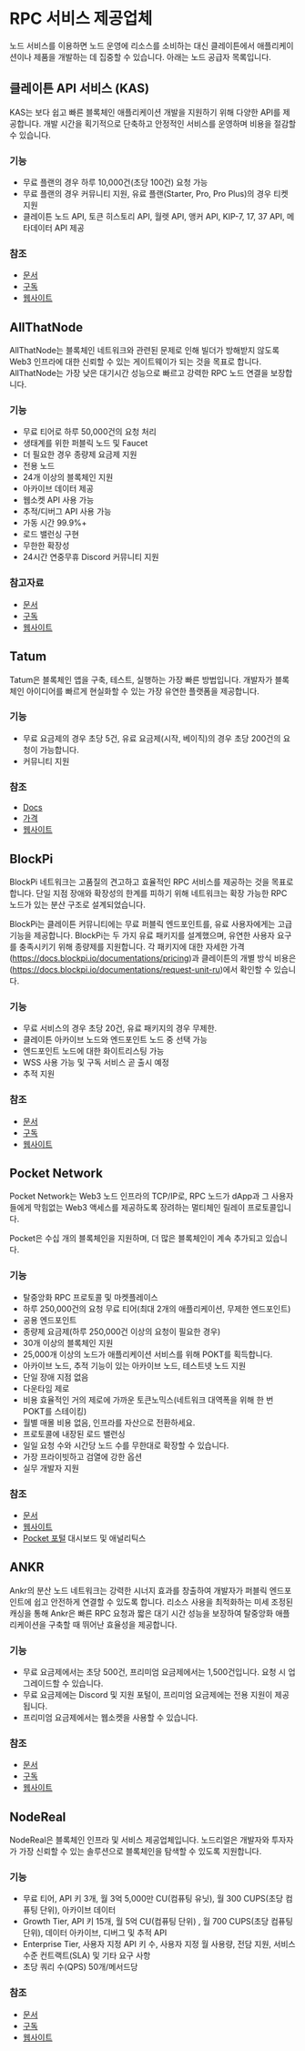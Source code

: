 # RPC 서비스 제공업체

노드 서비스를 이용하면 노드 운영에 리소스를 소비하는 대신 클레이튼에서 애플리케이션이나 제품을 개발하는 데 집중할 수 있습니다. 아래는 노드 공급자 목록입니다.

## 클레이튼 API 서비스 (KAS)

KAS는 보다 쉽고 빠른 블록체인 애플리케이션 개발을 지원하기 위해 다양한 API를 제공합니다. 개발 시간을 획기적으로 단축하고 안정적인 서비스를 운영하며 비용을 절감할 수 있습니다.

### 기능

* 무료 플랜의 경우 하루 10,000건(초당 100건) 요청 가능
* 무료 플랜의 경우 커뮤니티 지원, 유료 플랜(Starter, Pro, Pro Plus)의 경우 티켓 지원
* 클레이튼 노드 API, 토큰 히스토리 API, 월렛 API, 앵커 API, KIP-7, 17, 37 API, 메타데이터 API 제공

### 참조

* [문서](https://www.klaytnapi.com/en/resource/docs/readme)
* [구독](https://www.klaytnapi.com/en/landing/pricings)
* [웹사이트](https://www.klaytnapi.com/en/landing/main)

## AllThatNode

AllThatNode는 블록체인 네트워크와 관련된 문제로 인해 빌더가 방해받지 않도록 Web3 인프라에 대한 신뢰할 수 있는 게이트웨이가 되는 것을 목표로 합니다. AllThatNode는 가장 낮은 대기시간 성능으로 빠르고 강력한 RPC 노드 연결을 보장합니다.

### 기능

- 무료 티어로 하루 50,000건의 요청 처리
- 생태계를 위한 퍼블릭 노드 및 Faucet
- 더 필요한 경우 종량제 요금제 지원
- 전용 노드
- 24개 이상의 블록체인 지원
- 아카이브 데이터 제공
- 웹소켓 API 사용 가능
- 추적/디버그 API 사용 가능
- 가동 시간 99.9%+
- 로드 밸런싱 구현
- 무한한 확장성
- 24시간 연중무휴 Discord 커뮤니티 지원

### **참고자료**

- [문서](https://docs.allthatnode.com/)
- [구독](https://www.allthatnode.com/pricing.dsrv)
- [웹사이트](https://www.allthatnode.com/main.dsrv)

## Tatum

Tatum은 블록체인 앱을 구축, 테스트, 실행하는 가장 빠른 방법입니다. 개발자가 블록체인 아이디어를 빠르게 현실화할 수 있는 가장 유연한 플랫폼을 제공합니다.

### 기능

* 무료 요금제의 경우 초당 5건, 유료 요금제(시작, 베이직)의 경우 초당 200건의 요청이 가능합니다.
* 커뮤니티 지원

### 참조

* [Docs](https://apidoc.tatum.io/tag/Klaytn?_gl=1\*1dhfv8u\*_ga\*MzY5NDMyNzg5LjE2NDQ1NTk1MzA.\*_ga_BH6F6RKJW6\*MTY2MjAxNDQ0OS4xNy4xLjE2NjIwMTQ2MTQuMjQuMC4w)
* [가격](https://tatum.io/pricing)
* [웹사이트](https://tatum.io/)

## BlockPi

BlockPi 네트워크는 고품질의 견고하고 효율적인 RPC 서비스를 제공하는 것을 목표로 합니다. 단일 지점 장애와 확장성의 한계를 피하기 위해 네트워크는 확장 가능한 RPC 노드가 있는 분산 구조로 설계되었습니다.

BlockPi는 클레이튼 커뮤니티에는 무료 퍼블릭 엔드포인트를, 유료 사용자에게는 고급 기능을 제공합니다.  BlockPi는 두 가지 유료 패키지를 설계했으며, 유연한 사용자 요구를 충족시키기 위해 종량제를 지원합니다. 각 패키지에 대한 자세한 가격(https://docs.blockpi.io/documentations/pricing)과 클레이튼의 개별 방식 비용은 (https://docs.blockpi.io/documentations/request-unit-ru)에서 확인할 수 있습니다.

### 기능

* 무료 서비스의 경우 초당 20건, 유료 패키지의 경우 무제한.
* 클레이튼 아카이브 노드와 엔드포인트 노드 중 선택 가능
* 엔드포인트 노드에 대한 화이트리스팅 가능
* WSS 사용 가능 및 구독 서비스 곧 출시 예정
* 추적 지원

### 참조

* [문서](https://docs.blockpi.io/)
* [구독](https://dashboard.blockpi.io/wallet/overview)
* [웹사이트](https://blockpi.io/)

## Pocket Network

Pocket Network는 Web3 노드 인프라의 TCP/IP로, RPC 노드가 dApp과 그 사용자들에게 막힘없는 Web3 액세스를 제공하도록 장려하는 멀티체인 릴레이 프로토콜입니다.

Pocket은 수십 개의 블록체인을 지원하며, 더 많은 블록체인이 계속 추가되고 있습니다.

### 기능

* 탈중앙화 RPC 프로토콜 및 마켓플레이스
* 하루 250,000건의 요청 무료 티어(최대 2개의 애플리케이션, 무제한 엔드포인트)
* 공용 엔드포인트
* 종량제 요금제(하루 250,000건 이상의 요청이 필요한 경우)
* 30개 이상의 블록체인 지원
* 25,000개 이상의 노드가 애플리케이션 서비스를 위해 POKT를 획득합니다.
* 아카이브 노드, 추적 기능이 있는 아카이브 노드, 테스트넷 노드 지원
* 단일 장애 지점 없음
* 다운타임 제로
* 비용 효율적인 거의 제로에 가까운 토큰노믹스(네트워크 대역폭을 위해 한 번 POKT를 스테이킹)
* 월별 매몰 비용 없음, 인프라를 자산으로 전환하세요.
* 프로토콜에 내장된 로드 밸런싱
* 일일 요청 수와 시간당 노드 수를 무한대로 확장할 수 있습니다.
* 가장 프라이빗하고 검열에 강한 옵션
* 실무 개발자 지원

### 참조

* [문서](https://docs.pokt.network/api-docs/klaytn-evm/#/)
* [웹사이트](https://docs.pokt.network/)
* [Pocket 포털](https://bit.ly/ETHorg_POKTportal) 대시보드 및 애널리틱스

## ANKR

Ankr의 분산 노드 네트워크는 강력한 시너지 효과를 창출하여 개발자가 퍼블릭 엔드포인트에 쉽고 안전하게 연결할 수 있도록 합니다. 리소스 사용을 최적화하는 미세 조정된 캐싱을 통해 Ankr은 빠른 RPC 요청과 짧은 대기 시간 성능을 보장하여 탈중앙화 애플리케이션을 구축할 때 뛰어난 효율성을 제공합니다.

### 기능

* 무료 요금제에서는 초당 500건, 프리미엄 요금제에서는 1,500건입니다. 요청 시 업그레이드할 수 있습니다.
* 무료 요금제에는 Discord 및 지원 포털이, 프리미엄 요금제에는 전용 지원이 제공됩니다.
* 프리미엄 요금제에서는 웹소켓을 사용할 수 있습니다.

### 참조

* [문서](https://www.ankr.com/docs/build-blockchain/overview)
* [구독](https://www.ankr.com/rpc/pricing/)
* [웹사이트](https://www.ankr.com/rpc/)

## NodeReal

NodeReal은 블록체인 인프라 및 서비스 제공업체입니다. 노드리얼은 개발자와 투자자가 가장 신뢰할 수 있는 솔루션으로 블록체인을 탐색할 수 있도록 지원합니다.

### 기능

- 무료 티어, API 키 3개, 월 3억 5,000만 CU(컴퓨팅 유닛), 월 300 CUPS(초당 컴퓨팅 단위), 아카이브 데이터
- Growth Tier, API 키 15개, 월 5억 CU(컴퓨팅 단위) , 월 700 CUPS(초당 컴퓨팅 단위), 데이터 아카이브, 디버그 및 추적 API
- Enterprise Tier, 사용자 지정 API 키 수, 사용자 지정 월 사용량, 전담 지원, 서비스 수준 컨트랙트(SLA) 및 기타 요구 사항
- 초당 쿼리 수(QPS) 50개/메서드당

### 참조

* [문서](https://docs.nodereal.io/docs/getting-started)
* [구독](https://nodereal.io/api-marketplace/klaytn-rpc)
* [웹사이트](https://nodereal.io)
